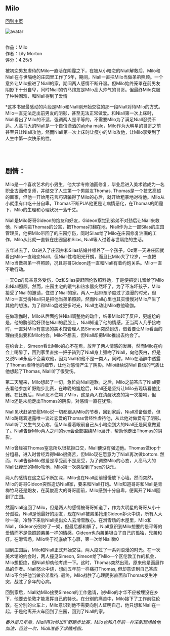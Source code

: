 ## Milo
[回到主页](https://boheme130.github.io/Fiction.git.io/)

![avatar](https://media.newyorker.com/photos/5cdee4ed53abc44146bb9fd5/master/pass/190527_r34379.jpg)
<br>
<br>


作品：Milo <br>
作者：Lily Morton <br>
评分：4.25/5 <br>

被初恋男友虐待的Milo一直活在阴霾之下，在被从小暗恋的Niall解救后，Milo和Niall在与世隔绝的庄园里工作了5年，期间，Niall一直把Milo当做弟弟照顾。一个意外让Milo搬进了Niall的家，期间两人感情不断升温。但Milo始终笼罩在前男友阴影下十分自卑，同时Niall的竹马炮友是Milo高大帅气的哥哥。但最终Milo克服了种种困难，和Niall得到了爱情

*这本书里最感动的片段是Milo和Niall刚开始交往的那一段Niall对待Milo的方式。Milo一直无法走出前男友的阴影，甚至无法正常做爱。和Niall第一次上床时，Niall看出了Milo的不适，强调两人是平等的，不需要Milo为了满足Niall忍受不适。人高马大的Niall是一个自信潇洒的alpha male，Milo作为大明星的哥哥之前甚至只让Niall攻他，然而Niall第一次上床时让瘦小的Milo攻他，让Milo享受到了人生中第一次快乐的性。

<br>
<br>

## 剧情：
Milo是一个喜欢艺术的小男生，他大学专修油画修复，毕业后进入美术馆成为一名职业古画修复师，并结交了人生第一个男朋友Thomas. Thomas是一个技艺高超的画家，但他一开始用花言巧语骗得了Milo的心后，就开始粗暴地对待他。Milo从小就患有口吃十分自卑，Thomas不断PUA他更是让病情恶化，在Thomas的阴霾下，Milo的生理和心理状况一落千丈。

Niall是Milo哥哥Gideon的炮友和好友，Gideon察觉到弟弟不对劲后让Niall来救他，Niall闯进Thomas的公寓，把Thomas打翻在地，Niall作为上一部Silas的庄园管理员，他把Milo带回了的庄园疗伤，同时Silas给了Milo在庄园修复油画的工作，Milo从此就一直躲在庄园里和Silas, Niall等人过着与世隔绝的生活。

五年过去了，Oz进入了庄园并和Silas结婚并领养了一个孩子。Oz第一天进庄园就看出Milo一直暗恋Niall，但Niall性格阳光开朗，而且比Milo大了12岁，一直把Milo当做弟弟一样照顾，况且哥哥Gideon还一直和Niall有着约炮关系。Milo一直不敢行动。

一天Oz的母亲意外受伤，Oz和Silas要赶回伦敦照料她，于是便把婴儿留给了Milo和Niall照顾。然而，庄园主宅的暖气和热水器突然坏了，为了不冻坏孩子，Milo接受了Niall的邀请，住进了Niall的家。两人一起带孩子度过了浪漫的时光，但Milo一直觉得Niall只是把他当弟弟照顾，然而Niall心里也其实慢慢对Milo产生了其他的想法。为了和Milo度过更多时光，Niall主动让Milo教他瑜伽。

在做瑜伽时，Milo从后面抱住Niall调整他的动作，结果Milo起了反应，更尴尬的是，他的胯部恰好顶在Niall的屁股上，Niall知道了他的情感，正当两人几乎接吻时，一直对Milo有意思的美术馆管理人员Simeon突然到访，借着要让Milo看画的理由提出要和Milo约会。Milo不想去，但Niall却把Milo推出去约会了。

在约会上，Simeon看出Milo的心不在焉，放弃了两人情感的发展，然而Milo在约会上喝醉了，回到家里直接一把子骑到了Niall身上强吻了Niall，向他表白，但是又说Niall永远不会喜欢他，因为Niall和他不是一类人，同时，Milo在酒醉中透露了Thomas虐待他的细节，让他对感情产生了阴影。Milo继续说Niall自信的气质让他想起了Thomas, Niall听了很受伤。

第二天醒来，Milo想起了一切，急忙向Niall道歉。之后，Milo之前答应了Niall要去看他参加旷野跑步比赛，在昨晚的尴尬后，Niall还是坚持让Milo去现场看他比赛。在比赛后，Niall忍不住吻了Milo，这是两人在清醒状态的第一次接吻，但Milo还是未能走出Thomas的阴影，对感情一直在犹豫。

Niall见状赶紧安慰Milo说一切都跟从Milo的节奏，回到家后，Niall准备做爱，但Milo踌躇着透露唯一谈过恋爱的Thomas曾经性虐待他，从此他对做爱有了阴影。Niall听了又生气又心疼，但Milo看着眼前自己从小暗恋到大的Niall还是同意做爱了。Niall告诉Milo两人之间的sex会全部围绕Milo展开，帮助他走出Thomas的阴影。

Milo曾经被Thomas窒息所以很抗拒口交，Niall便没有强迫他。Thomas做top十分粗暴，进入时曾经弄得Milo很痛苦，但Milo现在愿意为了Niall再次做bottom. 然而，Niall告诉Milo做爱是享受而不是忍受，为了调整Milo的心态，人高马大的Niall让瘦弱的Milo攻他，Milo第一次感受到了sex的快乐。

两人的感情在这之后不断加深，Milo也在Niall面前慢慢放下心墙。然而突然，Milo的哥哥Gideon突然造访Niall家，要来和Niall打炮。Milo知道哥哥和Niall是青梅竹马还是炮友，在英俊高大的哥哥面前，Milo感到十分自卑，便离开了Niall回到了庄园。

然而Niall追回了Milo，但是两人的感情被哥哥知道了，作为大明星的哥哥从小十分孤独，Niall是他最好的朋友，现在Niall被弟弟抢走Gideon妒火中烧，所有人大吵一架。冷静下来后Niall提出众人去滑雪散心。在滑雪场的木屋里，Milo和Niall，Gideon分别吵了一架，但最后都和解了。Niall意识到Milo想要的是平等的爱情而不是像照顾弟弟一样的情感，Gideon也向弟弟坦白了自己的孤独，兄弟和好。在滑雪场，Milo终于彻底放下心扉，第一次给Niall做0

回到庄园后，Milo和Niall正式开始交往，两人度过了一系列浪漫的时光。在一次美术馆的约会时，两人撞见Simeon, Simeon给了Milo一个区伦敦工作的机会，Milo想拒绝，但Niall却劝他考虑一下。这时，Thomas突然出现，原来他是画展作品的作者。Niall怒火中烧，想向五年前一样痛打Thomas, 但却意识到自己答应Milo不会把他当做弟弟看待. 最终，Milo战胜了心理阴影直面和Thomas发生冲突，战胜了多年的心病。

回到家后，Niall劝Milo接受Simeon的工作邀请，说Milo的才华不应被埋没在乡下，他要去伦敦才能发挥自己的特长。在分别的痛苦中，Milo接下了工作前往伦敦，在分别的火车上，Milo意识到他不需要向别人证明自己，他只想和Niall在一起，于是他离开火车回到了庄园，回到了Niall的家。

*番外是几年后，Niall再次参加旷野跑步比赛，Milo也和几年前一样来到现场给他加油，但这一次，Niall准备了求婚戒指。*
